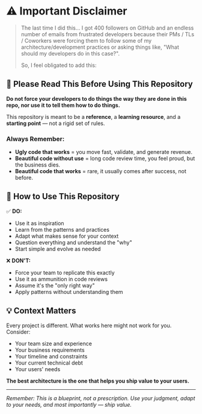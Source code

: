# ⚠️ Important Disclaimer

> The last time I did this... I got 400 followers on GitHub and an endless number of emails from frustrated developers because their PMs / TLs / Coworkers were forcing them to follow some of my architecture/development practices or asking things like, "What should my developers do in this case?".
>
> So, I feel obligated to add this:

## 📌 Please Read This Before Using This Repository

**Do not force your developers to do things the way they are done in this repo, nor use it to tell them how to do things.**

This repository is meant to be a **reference**, a **learning resource**, and a **starting point** — not a rigid set of rules.

### Always Remember:

- **Ugly code that works** = you move fast, validate, and generate revenue.
- **Beautiful code without use** = long code review time, you feel proud, but the business dies.
- **Beautiful code that works** = rare, it usually comes after success, not before.

## 🎯 How to Use This Repository

✅ **DO:**

- Use it as inspiration
- Learn from the patterns and practices
- Adapt what makes sense for your context
- Question everything and understand the "why"
- Start simple and evolve as needed

❌ **DON'T:**

- Force your team to replicate this exactly
- Use it as ammunition in code reviews
- Assume it's the "only right way"
- Apply patterns without understanding them

## 💡 Context Matters

Every project is different. What works here might not work for you. Consider:

- Your team size and experience
- Your business requirements
- Your timeline and constraints
- Your current technical debt
- Your users' needs

**The best architecture is the one that helps you ship value to your users.**

---

_Remember: This is a blueprint, not a prescription. Use your judgment, adapt to your needs, and most importantly — ship value._
